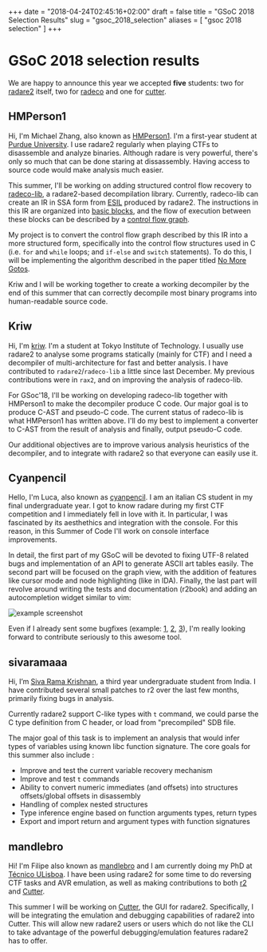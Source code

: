 +++
date = "2018-04-24T02:45:16+02:00"
draft = false
title = "GSoC 2018 Selection Results"
slug = "gsoc_2018_selection"
aliases = [
	"gsoc 2018 selection"
]
+++

# GSoC 2018 selection results

We are happy to announce this year we accepted **five** students: two for [radare2](http://rada.re) itself, two for [radeco]( https://github.com/radare/radeco ) and one for [cutter](https://github.com/radareorg/cutter).


## HMPerson1

Hi, I'm Michael Zhang, also known as [HMPerson1](https://github.com/HMPerson1). I'm a first-year student at [Purdue University](https://purdue.edu/). I use radare2 regularly when playing CTFs to disassemble and analyze binaries. Although radare is very powerful, there's only so much that can be done staring at dissassembly. Having access to source code would make analysis much easier.

This summer, I'll be working on adding structured control flow recovery to [radeco-lib](https://github.com/radare/radeco-lib), a radare2-based decompilation library. Currently, radeco-lib can create an IR in SSA form from [ESIL](https://radare.gitbooks.io/radare2book/content/disassembling/esil.html) produced by radare2. The instructions in this IR are organized into [basic blocks](https://en.wikipedia.org/wiki/Basic_block), and the flow of execution between these blocks can be described by a [control flow graph](https://en.wikipedia.org/wiki/Control_flow_graph).

My project is to convert the control flow graph described by this IR into a more structured form, specifically into the control flow structures used in C (i.e. `for` and `while` loops; and `if-else` and `switch` statements). To do this, I will be implementing the algorithm described in the paper titled [No More Gotos](https://doi.org/10.14722/ndss.2015.23185).

Kriw and I will be working together to create a working decompiler by the end of this summer that can correctly decompile most binary programs into human-readable source code.


## Kriw

Hi, I'm [kriw](https://github.com/kriw). I'm a student at Tokyo Institute of Technology. I usually use radare2 to analyse some programs statically (mainly for CTF) and I need a decompiler of multi-architecture for fast and better analysis. I have contributed to `radare2`/`radeco-lib` a little since last December. My previous contributions were in `rax2`, and on improving the analysis of radeco-lib.

For GSoc'18, I'll be working on developing radeco-lib together with HMPerson1 to make the decompiler produce C code. Our major goal is to produce C-AST and pseudo-C code. The current status of radeco-lib is what HMPerson1 has written above. I'll do my best to implement a converter to C-AST from the result of analysis and finally, output pseudo-C code.

Our additional objectives are to improve various analysis heuristics of the decompiler, and to integrate with radare2 so that everyone can easily use it.

## Cyanpencil 

Hello, I'm Luca, also known as [cyanpencil](https://github.com/cyanpencil). I am an italian CS student in my final undergraduate year.
I got to know radare during my first CTF competition and I immediately fell in love with it. In particular, I was fascinated by its aesthethics and integration with the console. For this reason, in this Summer of Code I'll work on console interface improvements. 

In detail, the first part of my GSoC will be devoted to fixing UTF-8 related bugs and implementation of an API to generate ASCII art tables easily. The second part will be focused on the graph view, with the addition of features like cursor mode and node highlighting (like in IDA). Finally, the last part will revolve around writing the tests and documentation (r2book) and adding an autocompletion widget similar to vim:

![example screenshot](https://camo.githubusercontent.com/3b2eb4c4dc72b975032f536a93260dfe7353c23f/687474703a2f2f6e6f736d696c65666163652e72752f696d616765732f676f636f64652d73637265656e73686f742e706e67)

Even if I already sent some bugfixes (example: [1](https://github.com/radare/radare2/pull/9685), [2](https://github.com/radare/radare2/pull/9607), [3](https://github.com/radare/radare2/pull/9591)), I'm really looking forward to contribute seriously to this awesome tool.

## sivaramaaa

Hi, I’m [Siva Rama Krishnan](https://github.com/sivaramaaa), a third year undergraduate student from India. I  have contributed several small patches to r2 over the last few months, primarily fixing bugs in analysis. 

Currently radare2 support C-like types with `t` command, we could parse the C type definition from C header, or load from "precompiled" SDB file. 

The major goal of this task is to implement an analysis that would infer types of variables using known libc function signature. The core goals for this summer also include : 

* Improve and test the current variable recovery mechanism
* Improve and test `t` commands
* Ability to convert numeric immediates (and offsets) into structures offsets/global offsets in disassembly
* Handling of complex nested structures
* Type inference engine based on function arguments types, return types
* Export and import return and argument types with function signatures


## mandlebro

Hi! I'm Filipe also known as [mandlebro](https://github.com/fcasal) and I am currently doing my PhD at [Técnico ULisboa](https://tecnico.ulisboa.pt). I have been using radare2 for some time to do reversing CTF tasks and AVR emulation, as well as making contributions to both [r2](https://github.com/radare/radare2/pulls?q=is%3Apr+author%3Afcasal+is%3Aclosed) and [Cutter](https://github.com/radareorg/cutter/pulls?q=is%3Apr+author%3Afcasal+is%3Aclosed).

This summer I will be working on [Cutter](https://github.com/radareorg/cutter), the GUI for radare2. Specifically, I will be integrating the emulation and debugging capabilities of radare2 into Cutter. This will allow new radare2 users or users which do not like the CLI to take advantage of the powerful debugging/emulation features radare2 has to offer.


